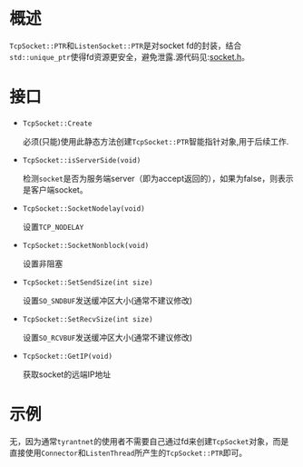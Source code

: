 # 概述
`TcpSocket::PTR`和`ListenSocket::PTR`是对socket fd的封装，结合`std::unique_ptr`使得fd资源更安全，避免泄露.源代码见:[socket.h](https://github.com/tyrantZhao/tyrantnet/blob/master/src/tyrant/net/socket.h)。</br>

# 接口
- `TcpSocket::Create`

    必须(只能)使用此静态方法创建`TcpSocket::PTR`智能指针对象,用于后续工作.

- `TcpSocket::isServerSide(void)`

    检测`socket`是否为服务端server（即为accept返回的），如果为false，则表示是客户端socket。

- `TcpSocket::SocketNodelay(void)`

    设置`TCP_NODELAY`

- `TcpSocket::SocketNonblock(void)`

    设置非阻塞

- `TcpSocket::SetSendSize(int size)`

    设置`SO_SNDBUF`发送缓冲区大小(通常不建议修改)

- `TcpSocket::SetRecvSize(int size)`

    设置`SO_RCVBUF`发送缓冲区大小(通常不建议修改)

- `TcpSocket::GetIP(void)`

    获取socket的远端IP地址
# 示例
无，因为通常`tyrantnet`的使用者不需要自己通过fd来创建`TcpSocket`对象，而是直接使用`Connector`和`ListenThread`所产生的`TcpSocket::PTR`即可。</br>
